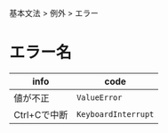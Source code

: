基本文法 > 例外 > エラー
# エラー名
|info       |code                   |
|-----------|-----------------------|
|値が不正    |```ValueError```       |
|Ctrl+Cで中断|```KeyboardInterrupt```|
